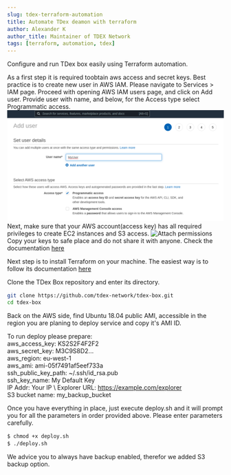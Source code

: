 ```yaml
---
slug: tdex-terraform-automation
title: Automate TDex deamon with terraform
author: Alexander K
author_title: Maintainer of TDEX Network
tags: [terraform, automation, tdex]
---
```


Configure and run TDex box easily using Terraform automation. 

<!--truncate-->


As a first step it is required toobtain aws access and secret keys. Best practice is to create new user in AWS IAM. 
Please navigate to Services > IAM page. 
Proceed with opening AWS IAM users page, and click on Add user. Provide user with name, and below, for the Access type select Programmatic access. ![Add User](../static/img/add-user.png)
Next, make sure that your AWS account(access key) has all required privileges to create EC2 instances and S3 access.
![Attach permissions](../static/img/attach-perm.png)
Copy your keys to safe place and do not share it with anyone.
Check the documentation [here](https://docs.aws.amazon.com/IAM/latest/UserGuide/id_users_create.html)

Next step is to install Terraform on your machine.
The easiest way is to follow its documentation [here](https://www.terraform.io/docs/cli/install/apt.html)

Clone the TDex Box repository and enter its directory. 
```sh
git clone https://github.com/tdex-network/tdex-box.git
cd tdex-box
```

Back on the AWS side, find Ubuntu 18.04 public AMI, accessible in the region you are planing to deploy service and copy it's AMI ID. 

To run deploy please prepare: \
  aws_access_key: KS2S2F4F2F2 \
  aws_secret_key: M3C9S8D2... \
  aws_region: eu-west-1 \
  aws_ami: ami-05f7491af5eef733a \
  ssh_public_key_path: ~/.ssh/id_rsa.pub \
  ssh_key_name: My Default Key \
  IP Addr: Your IP \ 
  Explorer URL: https://example.com/explorer \
  S3 bucket name: my_backup_bucket

Once you have everything in place, just execute deploy.sh and it will prompt you for all the parameters in order provided above. 
Please enter parameters carefully. 
```sh
$ chmod +x deploy.sh
$ ./deploy.sh
```

We advice you to always have backup enabled, therefor we added S3 backup option. 

